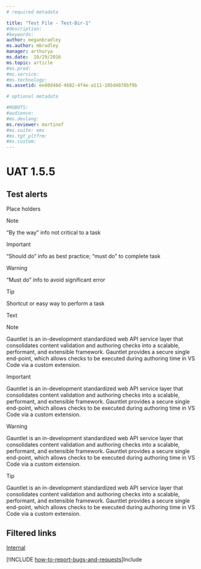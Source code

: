 ```yaml
---
# required metadata

title: "Test File - Test-Dir-1"
#description:
#keywords:
author: meganbradley
ms.author: mbradley
manager: arthurya
ms.date:  10/29/2016
ms.topic: article
#ms.prod:
#ms.service:
#ms.technology:
ms.assetid: ee80d46d-4682-4f4e-a111-185d4078bf9b

# optional metadata

#ROBOTS:
#audience:
#ms.devlang:
ms.reviewer: martinof
#ms.suite: ems
#ms.tgt_pltfrm:
#ms.custom:
---
```



# UAT 1.5.5
## Test alerts
Place holders
> [!NOTE]
> “By the way” info not critical to a task

> [!IMPORTANT]
> “Should do” info as best practice; “must do” to complete task

> [!WARNING]
> “Must do” info to avoid significant error

> [!TIP]
> Shortcut or easy way to perform a task

Text
> [!NOTE]
> Gauntlet is an in-development standardized web API service layer that consolidates content validation and authoring checks into a scalable, performant, and extensible framework. Gauntlet provides a secure single end-point, which allows checks to be executed during authoring time in VS Code via a custom extension. 

> [!IMPORTANT]
> Gauntlet is an in-development standardized web API service layer that consolidates content validation and authoring checks into a scalable, performant, and extensible framework. Gauntlet provides a secure single end-point, which allows checks to be executed during authoring time in VS Code via a custom extension. 

> [!WARNING]
> Gauntlet is an in-development standardized web API service layer that consolidates content validation and authoring checks into a scalable, performant, and extensible framework. Gauntlet provides a secure single end-point, which allows checks to be executed during authoring time in VS Code via a custom extension. 

> [!TIP]
> Gauntlet is an in-development standardized web API service layer that consolidates content validation and authoring checks into a scalable, performant, and extensible framework. Gauntlet provides a secure single end-point, which allows checks to be executed during authoring time in VS Code via a custom extension. 

## Filtered links
[Internal](..\Gauntlet-VSCode-Test-Dir-2\vscode-authoring.md)

[!INCLUDE [how-to-report-bugs-and-requests](../includes/how-to-report-bugs-and-requests.md)]Include
